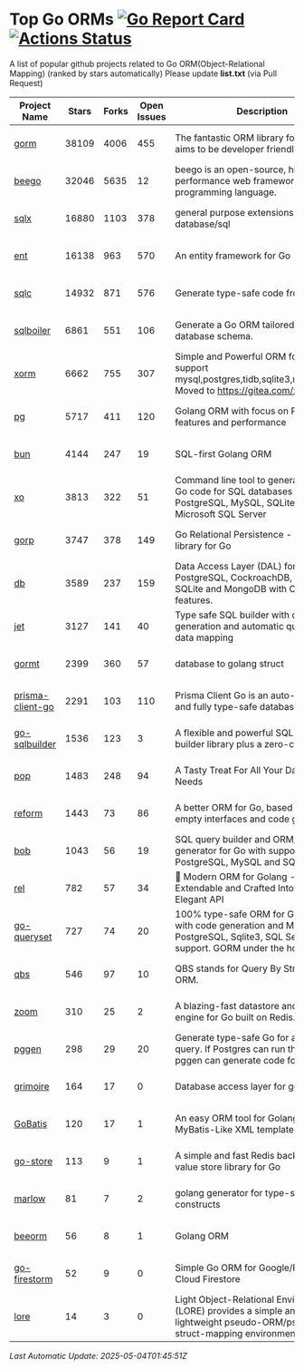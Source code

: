 # Top Go ORMs [![Go Report Card](https://goreportcard.com/badge/github.com/d-tsuji/awesome-go-orms)](https://goreportcard.com/report/github.com/d-tsuji/awesome-go-orms) [![Actions Status](https://github.com/d-tsuji/awesome-go-orms/workflows/CI/badge.svg)](https://github.com/d-tsuji/awesome-go-orms/actions)
A list of popular github projects related to Go ORM(Object-Relational Mapping) (ranked by stars automatically)
Please update **list.txt** (via Pull Request)

| Project Name | Stars | Forks | Open Issues | Description | Last Update |
| ------------ | ----- | ----- | ----------- | ----------- | ----------- |
| [gorm](https://github.com/go-gorm/gorm) | 38109 | 4006 | 455 | The fantastic ORM library for Golang, aims to be developer friendly | 2025-05-03 23:00:00 |
| [beego](https://github.com/beego/beego) | 32046 | 5635 | 12 | beego is an open-source, high-performance web framework for the Go programming language. | 2025-05-04 01:27:51 |
| [sqlx](https://github.com/jmoiron/sqlx) | 16880 | 1103 | 378 | general purpose extensions to golang's database/sql | 2025-05-03 21:18:19 |
| [ent](https://github.com/ent/ent) | 16138 | 963 | 570 | An entity framework for Go | 2025-05-03 09:49:57 |
| [sqlc](https://github.com/sqlc-dev/sqlc) | 14932 | 871 | 576 | Generate type-safe code from SQL | 2025-05-04 00:34:06 |
| [sqlboiler](https://github.com/volatiletech/sqlboiler) | 6861 | 551 | 106 | Generate a Go ORM tailored to your database schema. | 2025-05-04 00:17:28 |
| [xorm](https://github.com/go-xorm/xorm) | 6662 | 755 | 307 | Simple and Powerful ORM for Go, support mysql,postgres,tidb,sqlite3,mssql,oracle, Moved to https://gitea.com/xorm/xorm | 2025-04-25 09:11:10 |
| [pg](https://github.com/go-pg/pg) | 5717 | 411 | 120 | Golang ORM with focus on PostgreSQL features and performance | 2025-05-02 20:35:13 |
| [bun](https://github.com/uptrace/bun) | 4144 | 247 | 19 | SQL-first Golang ORM | 2025-05-04 00:17:48 |
| [xo](https://github.com/xo/xo) | 3813 | 322 | 51 | Command line tool to generate idiomatic Go code for SQL databases supporting PostgreSQL, MySQL, SQLite, Oracle, and Microsoft SQL Server | 2025-05-01 10:41:17 |
| [gorp](https://github.com/go-gorp/gorp) | 3747 | 378 | 149 | Go Relational Persistence - an ORM-ish library for Go | 2025-05-03 22:42:44 |
| [db](https://github.com/upper/db) | 3589 | 237 | 159 | Data Access Layer (DAL) for PostgreSQL, CockroachDB, MySQL, SQLite and MongoDB with ORM-like features. | 2025-05-01 12:48:43 |
| [jet](https://github.com/go-jet/jet) | 3127 | 141 | 40 | Type safe SQL builder with code generation and automatic query result data mapping | 2025-05-03 15:58:13 |
| [gormt](https://github.com/xxjwxc/gormt) | 2399 | 360 | 57 | database to golang struct | 2025-04-29 08:16:34 |
| [prisma-client-go](https://github.com/steebchen/prisma-client-go) | 2291 | 103 | 110 | Prisma Client Go is an auto-generated and fully type-safe database client | 2025-05-02 20:42:24 |
| [go-sqlbuilder](https://github.com/huandu/go-sqlbuilder) | 1536 | 123 | 3 | A flexible and powerful SQL string builder library plus a zero-config ORM. | 2025-04-23 18:42:20 |
| [pop](https://github.com/gobuffalo/pop) | 1483 | 248 | 94 | A Tasty Treat For All Your Database Needs | 2025-05-01 10:42:01 |
| [reform](https://github.com/go-reform/reform) | 1443 | 73 | 86 | A better ORM for Go, based on non-empty interfaces and code generation. | 2025-04-24 03:43:57 |
| [bob](https://github.com/stephenafamo/bob) | 1043 | 56 | 19 | SQL query builder and ORM/Factory generator for Go with support for PostgreSQL, MySQL and SQLite | 2025-05-03 22:30:46 |
| [rel](https://github.com/go-rel/rel) | 782 | 57 | 34 | :gem: Modern ORM for Golang - Testable, Extendable and Crafted Into a Clean and Elegant API | 2025-04-29 05:01:05 |
| [go-queryset](https://github.com/jirfag/go-queryset) | 727 | 74 | 20 | 100% type-safe ORM for Go (Golang) with code generation and MySQL, PostgreSQL, Sqlite3, SQL Server support. GORM under the hood. | 2025-03-20 17:26:07 |
| [qbs](https://github.com/coocood/qbs) | 546 | 97 | 10 | QBS stands for Query By Struct. A Go ORM. | 2025-04-13 12:51:23 |
| [zoom](https://github.com/albrow/zoom) | 310 | 25 | 2 | A blazing-fast datastore and querying engine for Go built on Redis. | 2025-03-15 23:20:05 |
| [pggen](https://github.com/jschaf/pggen) | 298 | 29 | 20 | Generate type-safe Go for any Postgres query. If Postgres can run the query, pggen can generate code for it. | 2025-04-25 15:22:14 |
| [grimoire](https://github.com/Fs02/grimoire) | 164 | 17 | 0 | Database access layer for golang | 2025-04-08 11:17:52 |
| [GoBatis](https://github.com/mei-rune/GoBatis) | 120 | 17 | 1 | An easy ORM tool for Golang, support MyBatis-Like XML template SQL | 2025-04-25 08:30:55 |
| [go-store](https://github.com/gosuri/go-store) | 113 | 9 | 1 | A simple and fast Redis backed key-value store library for Go | 2025-02-26 03:33:28 |
| [marlow](https://github.com/dadleyy/marlow) | 81 | 7 | 2 | golang generator for type-safe sql api constructs | 2024-09-26 21:16:01 |
| [beeorm](https://github.com/latolukasz/beeorm) | 56 | 8 | 1 | Golang ORM | 2025-01-10 21:08:58 |
| [go-firestorm](https://github.com/jschoedt/go-firestorm) | 52 | 9 | 0 | Simple Go ORM for Google/Firebase Cloud Firestore | 2024-09-04 05:56:37 |
| [lore](https://github.com/abrahambotros/lore) | 14 | 3 | 0 | Light Object-Relational Environment (LORE) provides a simple and lightweight pseudo-ORM/pseudo-struct-mapping environment for Go | 2023-09-25 08:03:17 |

*Last Automatic Update: 2025-05-04T01:45:51Z*